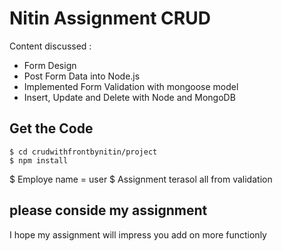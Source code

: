 # Nitin Assignment CRUD

Content discussed : 
 - Form Design 
 - Post Form Data into Node.js
 - Implemented Form Validation with mongoose model
 - Insert, Update and Delete with Node and MongoDB

## Get the Code

```
$ cd crudwithfrontbynitin/project
$ npm install
```
$ Employe name = user 
$ Assignment terasol all from validation


## please conside my assignment 
I hope my assignment will impress you add on more functionly 